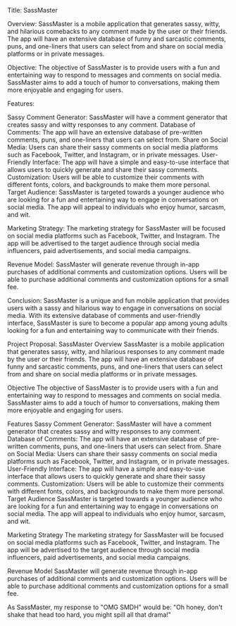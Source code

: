 Title: SassMaster

Overview:
SassMaster is a mobile application that generates sassy, witty, and hilarious comebacks to any comment made by the user or their friends. The app will have an extensive database of funny and sarcastic comments, puns, and one-liners that users can select from and share on social media platforms or in private messages.

Objective:
The objective of SassMaster is to provide users with a fun and entertaining way to respond to messages and comments on social media. SassMaster aims to add a touch of humor to conversations, making them more enjoyable and engaging for users.

Features:

Sassy Comment Generator: SassMaster will have a comment generator that creates sassy and witty responses to any comment.
Database of Comments: The app will have an extensive database of pre-written comments, puns, and one-liners that users can select from.
Share on Social Media: Users can share their sassy comments on social media platforms such as Facebook, Twitter, and Instagram, or in private messages.
User-Friendly Interface: The app will have a simple and easy-to-use interface that allows users to quickly generate and share their sassy comments.
Customization: Users will be able to customize their comments with different fonts, colors, and backgrounds to make them more personal.
Target Audience:
SassMaster is targeted towards a younger audience who are looking for a fun and entertaining way to engage in conversations on social media. The app will appeal to individuals who enjoy humor, sarcasm, and wit.

Marketing Strategy:
The marketing strategy for SassMaster will be focused on social media platforms such as Facebook, Twitter, and Instagram. The app will be advertised to the target audience through social media influencers, paid advertisements, and social media campaigns.

Revenue Model:
SassMaster will generate revenue through in-app purchases of additional comments and customization options. Users will be able to purchase additional comments and customization options for a small fee.

Conclusion:
SassMaster is a unique and fun mobile application that provides users with a sassy and hilarious way to engage in conversations on social media. With its extensive database of comments and user-friendly interface, SassMaster is sure to become a popular app among young adults looking for a fun and entertaining way to communicate with their friends.


Project Proposal: SassMaster
Overview
SassMaster is a mobile application that generates sassy, witty, and hilarious responses to any comment made by the user or their friends. The app will have an extensive database of funny and sarcastic comments, puns, and one-liners that users can select from and share on social media platforms or in private messages.

Objective
The objective of SassMaster is to provide users with a fun and entertaining way to respond to messages and comments on social media. SassMaster aims to add a touch of humor to conversations, making them more enjoyable and engaging for users.

Features
Sassy Comment Generator: SassMaster will have a comment generator that creates sassy and witty responses to any comment.
Database of Comments: The app will have an extensive database of pre-written comments, puns, and one-liners that users can select from.
Share on Social Media: Users can share their sassy comments on social media platforms such as Facebook, Twitter, and Instagram, or in private messages.
User-Friendly Interface: The app will have a simple and easy-to-use interface that allows users to quickly generate and share their sassy comments.
Customization: Users will be able to customize their comments with different fonts, colors, and backgrounds to make them more personal.
Target Audience
SassMaster is targeted towards a younger audience who are looking for a fun and entertaining way to engage in conversations on social media. The app will appeal to individuals who enjoy humor, sarcasm, and wit.

Marketing Strategy
The marketing strategy for SassMaster will be focused on social media platforms such as Facebook, Twitter, and Instagram. The app will be advertised to the target audience through social media influencers, paid advertisements, and social media campaigns.

Revenue Model
SassMaster will generate revenue through in-app purchases of additional comments and customization options. Users will be able to purchase additional comments and customization options for a small fee.

As SassMaster, my response to "OMG SMDH" would be: "Oh honey, don't shake that head too hard, you might spill all that drama!"
